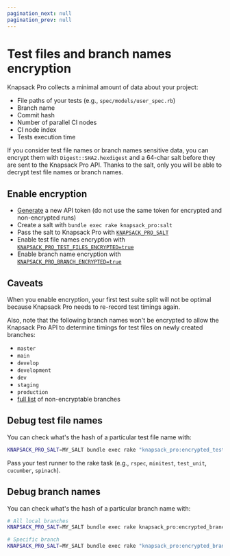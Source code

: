 ```yaml
---
pagination_next: null
pagination_prev: null
---
```


# Test files and branch names encryption

Knapsack Pro collects a minimal amount of data about your project:

- File paths of your tests (e.g., `spec/models/user_spec.rb`)
- Branch name
- Commit hash
- Number of parallel CI nodes
- CI node index
- Tests execution time

If you consider test file names or branch names sensitive data, you can encrypt them with `Digest::SHA2.hexdigest` and a 64-char salt before they are sent to the Knapsack Pro API. Thanks to the salt, only you will be able to decrypt test file names or branch names.

## Enable encryption

- [Generate](https://knapsackpro.com/dashboard) a new API token (do not use the same token for encrypted and non-encrypted runs)
- Create a salt with `bundle exec rake knapsack_pro:salt`
- Pass the salt to Knapsack Pro with [`KNAPSACK_PRO_SALT`](/ruby/reference/#knapsack_pro_salt)
- Enable test file names encryption with [`KNAPSACK_PRO_TEST_FILES_ENCRYPTED=true`](/ruby/reference/#knapsack_pro_test_files_encrypted)
- Enable branch name encryption with [`KNAPSACK_PRO_BRANCH_ENCRYPTED=true`](/ruby/reference/#knapsack_pro_branch_encrypted)

## Caveats

When you enable encryption, your first test suite split will not be optimal because Knapsack Pro needs to re-record test timings again.

Also, note that the following branch names won't be encrypted to allow the Knapsack Pro API to determine timings for test files on newly created branches:

- `master`
- `main`
- `develop`
- `development`
- `dev`
- `staging`
- `production`
- [full list](https://github.com/KnapsackPro/knapsack_pro-ruby/blob/master/lib/knapsack_pro/crypto/branch_encryptor.rb) of non-encryptable branches

## Debug test file names

You can check what's the hash of a particular test file name with:

```bash
KNAPSACK_PRO_SALT=MY_SALT bundle exec rake "knapsack_pro:encrypted_test_file_names[rspec]"
```

Pass your test runner to the rake task (e.g., `rspec`, `minitest`, `test_unit`, `cucumber`, `spinach`).

## Debug branch names

You can check what's the hash of a particular branch name with:

```bash
# All local branches
KNAPSACK_PRO_SALT=MY_SALT bundle exec rake knapsack_pro:encrypted_branch_names

# Specific branch
KNAPSACK_PRO_SALT=MY_SALT bundle exec rake "knapsack_pro:encrypted_branch_names[MY_UNENCRYPTED_BRANCH_NAME]"
```
